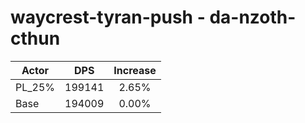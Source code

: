 # waycrest-tyran-push - da-nzoth-cthun
| Actor | DPS | Increase |
|---|:---:|:---:|
|PL_25%|199141|2.65%|
|Base|194009|0.00%|
